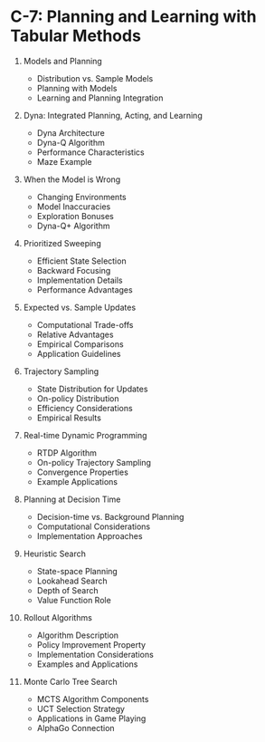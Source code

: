 

# C-7: Planning and Learning with Tabular Methods

1. Models and Planning
   - Distribution vs. Sample Models
   - Planning with Models
   - Learning and Planning Integration

2. Dyna: Integrated Planning, Acting, and Learning
   - Dyna Architecture
   - Dyna-Q Algorithm
   - Performance Characteristics
   - Maze Example

3. When the Model is Wrong
   - Changing Environments
   - Model Inaccuracies
   - Exploration Bonuses
   - Dyna-Q+ Algorithm

4. Prioritized Sweeping
   - Efficient State Selection
   - Backward Focusing
   - Implementation Details
   - Performance Advantages

5. Expected vs. Sample Updates
   - Computational Trade-offs
   - Relative Advantages
   - Empirical Comparisons
   - Application Guidelines

6. Trajectory Sampling
   - State Distribution for Updates
   - On-policy Distribution
   - Efficiency Considerations
   - Empirical Results

7. Real-time Dynamic Programming
   - RTDP Algorithm
   - On-policy Trajectory Sampling
   - Convergence Properties
   - Example Applications

8. Planning at Decision Time
   - Decision-time vs. Background Planning
   - Computational Considerations
   - Implementation Approaches

9. Heuristic Search
   - State-space Planning
   - Lookahead Search
   - Depth of Search
   - Value Function Role

10. Rollout Algorithms
    - Algorithm Description
    - Policy Improvement Property
    - Implementation Considerations
    - Examples and Applications

11. Monte Carlo Tree Search
    - MCTS Algorithm Components
    - UCT Selection Strategy
    - Applications in Game Playing
    - AlphaGo Connection